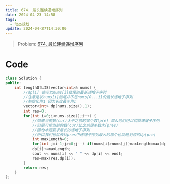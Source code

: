 ```yaml
---
title: 674. 最长连续递增序列
date: 2024-04-23 14:58
tags:
  - 动态规划
update: 2024-04-27T14:30:00
---
```

> Problem: [674. 最长连续递增序列](https://leetcode.cn/problems/longest-continuous-increasing-subsequence/description/)

# Code
```C++ []
class Solution {
public:
    int lengthOfLIS(vector<int>& nums) {
        //dp[i] 表示以nums[i]结尾的最长递增子序列
        //注意是以nums[i]结尾并不是nums[0...i]的最长递增子序列
        //初始化为1 因为长度最小为1
        vector<int> dp(nums.size(),1);
        int res=0;
        for(int i=0;i<nums.size();i++) {
            //如果当前数(cur)大于之前的某个数(pre) 那么他们可以构成递增子序列
            //但是可能当前的数(cur)比之前很多数大(pres)
            //因为本题要求最长的递增子序列
            //所以我们也就去找pres中递增子序列最大的那个也就是对应的dp[pre]
            int maxLength=0;
            for(int j=i-1;j>=0;j--) if(nums[i]>nums[j])maxLength=max(dp[j],maxLength);
            dp[i]+=maxLength;
            cout << nums[i] << " " << dp[i] << endl;
            res=max(res,dp[i]);
        }
        return res;
    }
};
```
  
